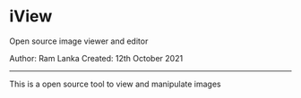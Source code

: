 # iView
Open source image viewer and editor

Author: Ram Lanka
Created: 12th October 2021

**************************************************

This is a open source tool to view and manipulate images
